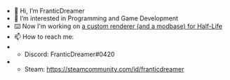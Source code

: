 - 👋 Hi, I’m FranticDreamer
- 👀 I’m interested in Programming and Game Development
- ⌨️ Now I'm working on [a custom renderer (and a modbase) for Half-Life](https://github.com/edgarbarney/halflife-planckepoch/tree/spirit/spirit-1.8-trinity)
- 📫 How to reach me:
- - Discord: FranticDreamer#0420
- - Steam: https://steamcommunity.com/id/franticdreamer
